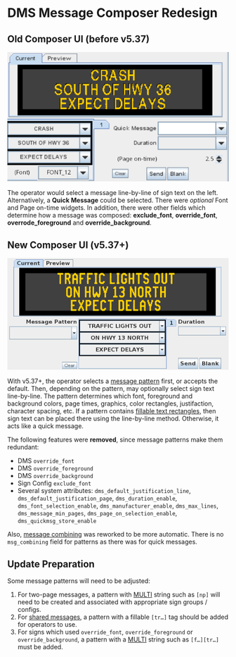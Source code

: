 # DMS Message Composer Redesign

## Old Composer UI (before v5.37)

![](images/dms_composer_old.png)

The operator would select a message line-by-line of sign text on the left.
Alternatively, a **Quick Message** could be selected.  There were _optional_
Font and Page on-time widgets.  In addition, there were other fields which
determine how a message was composed: **exclude_font**, **override_font**,
**overrode_foreground** and **override_background**.

## New Composer UI (v5.37+)

![](images/dms_composer_new.png)

With v5.37+, the operator selects a [message pattern] first, or accepts the
default. Then, depending on the pattern, may optionally select sign text
line-by-line.  The pattern determines which font, foreground and background
colors, page times, graphics, color rectangles, justifaction, character
spacing, etc.  If a pattern contains [fillable text rectangles], then sign text
can be placed there using the line-by-line method.  Otherwise, it acts like a
quick message.

The following features were **removed**, since message patterns make them
redundant:

* DMS `override_font`
* DMS `override_foreground`
* DMS `override_background`
* Sign Config `exclude_font`
* Several system attributes: `dms_default_justification_line`,
`dms_default_justification_page`, `dms_duration_enable`,
`dms_font_selection_enable`, `dms_manufacturer_enable`, `dms_max_lines`,
`dms_message_min_pages`, `dms_page_on_selection_enable`,
`dms_quickmsg_store_enable`

Also, [message combining] was reworked to be more automatic.  There is no
`msg_combining` field for patterns as there was for quick messages.

## Update Preparation

Some message patterns will need to be adjusted:

1. For two-page messages, a pattern with [MULTI] string such as `[np]` will
need to be created and associated with appropriate sign groups / configs.
2. For [shared messages], a pattern with a fillable `[tr…]` tag should be
added for operators to use.
3. For signs which used `override_font`, `override_foreground` or
`override_background`, a pattern with a [MULTI] string such as `[f…][tr…]`
must be added.


[fillable text rectangles]: message_patterns.html#fillable-text-rectangles
[message combining]: message_patterns.html#message-combining
[message pattern]: message_patterns.html
[MULTI]: multi.html
[shared messages]: message_patterns.html#shared-message-combining